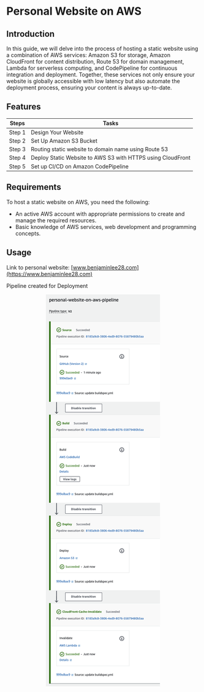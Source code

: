 # Personal Website on AWS
## Introduction
In this guide, we will delve into the process of hosting a static website using a combination of AWS services: Amazon S3 for storage, Amazon CloudFront for content distribution, Route 53 for domain management, Lambda for serverless computing, and CodePipeline for continuous integration and deployment. Together, these services not only ensure your website is globally accessible with low latency but also automate the deployment process, ensuring your content is always up-to-date. 
## Features
| Steps | Tasks |
| ---- | ---- |
| Step 1 | Design Your Website |
|Step 2 | Set Up Amazon S3 Bucket |
|Step 3 | Routing static website to domain name using Route 53 |
|Step 4 | Deploy Static Website to AWS S3 with HTTPS using CloudFront |
|Step 5 | Set up CI/CD on Amazon CodePipeline |

## Requirements
To host a static website on AWS, you need the following:

- An active AWS account with appropriate permissions to create and manage the required resources.
- Basic knowledge of AWS services, web development and programming concepts.

## Usage
Link to personal website: [www.benjaminlee28.com](https://www.benjaminlee28.com)

Pipeline created for Deployment

<p align="center">
  <img src="img/CI:CD_pipeline.png">
</p>
